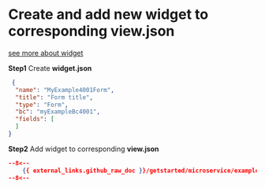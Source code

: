 # Create and add new widget to corresponding **view.json**
[see more about widget](/navigation/widget/widget/)

**Step1** Create **widget.json**

```json
 {
  "name": "MyExample4001Form",
  "title": "Form title",
  "type": "Form",
  "bc": "myExampleBc4001",
  "fields": [
  ]
}
```

**Step2** Add widget to corresponding **view.json**


```json
--8<--
    {{ external_links.github_raw_doc }}/getstarted/microservice/example/myexample4001form.view.json
--8<--
```
